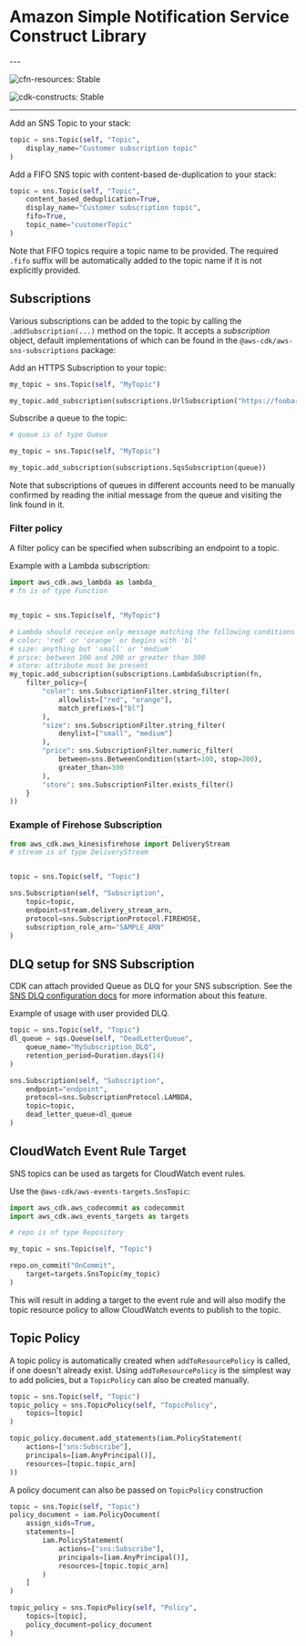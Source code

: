 # Amazon Simple Notification Service Construct Library

<!--BEGIN STABILITY BANNER-->---


![cfn-resources: Stable](https://img.shields.io/badge/cfn--resources-stable-success.svg?style=for-the-badge)

![cdk-constructs: Stable](https://img.shields.io/badge/cdk--constructs-stable-success.svg?style=for-the-badge)

---
<!--END STABILITY BANNER-->

Add an SNS Topic to your stack:

```python
topic = sns.Topic(self, "Topic",
    display_name="Customer subscription topic"
)
```

Add a FIFO SNS topic with content-based de-duplication to your stack:

```python
topic = sns.Topic(self, "Topic",
    content_based_deduplication=True,
    display_name="Customer subscription topic",
    fifo=True,
    topic_name="customerTopic"
)
```

Note that FIFO topics require a topic name to be provided. The required `.fifo` suffix will be automatically added to the topic name if it is not explicitly provided.

## Subscriptions

Various subscriptions can be added to the topic by calling the
`.addSubscription(...)` method on the topic. It accepts a *subscription* object,
default implementations of which can be found in the
`@aws-cdk/aws-sns-subscriptions` package:

Add an HTTPS Subscription to your topic:

```python
my_topic = sns.Topic(self, "MyTopic")

my_topic.add_subscription(subscriptions.UrlSubscription("https://foobar.com/"))
```

Subscribe a queue to the topic:

```python
# queue is of type Queue

my_topic = sns.Topic(self, "MyTopic")

my_topic.add_subscription(subscriptions.SqsSubscription(queue))
```

Note that subscriptions of queues in different accounts need to be manually confirmed by
reading the initial message from the queue and visiting the link found in it.

### Filter policy

A filter policy can be specified when subscribing an endpoint to a topic.

Example with a Lambda subscription:

```python
import aws_cdk.aws_lambda as lambda_
# fn is of type Function


my_topic = sns.Topic(self, "MyTopic")

# Lambda should receive only message matching the following conditions on attributes:
# color: 'red' or 'orange' or begins with 'bl'
# size: anything but 'small' or 'medium'
# price: between 100 and 200 or greater than 300
# store: attribute must be present
my_topic.add_subscription(subscriptions.LambdaSubscription(fn,
    filter_policy={
        "color": sns.SubscriptionFilter.string_filter(
            allowlist=["red", "orange"],
            match_prefixes=["bl"]
        ),
        "size": sns.SubscriptionFilter.string_filter(
            denylist=["small", "medium"]
        ),
        "price": sns.SubscriptionFilter.numeric_filter(
            between=sns.BetweenCondition(start=100, stop=200),
            greater_than=300
        ),
        "store": sns.SubscriptionFilter.exists_filter()
    }
))
```

### Example of Firehose Subscription

```python
from aws_cdk.aws_kinesisfirehose import DeliveryStream
# stream is of type DeliveryStream


topic = sns.Topic(self, "Topic")

sns.Subscription(self, "Subscription",
    topic=topic,
    endpoint=stream.delivery_stream_arn,
    protocol=sns.SubscriptionProtocol.FIREHOSE,
    subscription_role_arn="SAMPLE_ARN"
)
```

## DLQ setup for SNS Subscription

CDK can attach provided Queue as DLQ for your SNS subscription.
See the [SNS DLQ configuration docs](https://docs.aws.amazon.com/sns/latest/dg/sns-configure-dead-letter-queue.html) for more information about this feature.

Example of usage with user provided DLQ.

```python
topic = sns.Topic(self, "Topic")
dl_queue = sqs.Queue(self, "DeadLetterQueue",
    queue_name="MySubscription_DLQ",
    retention_period=Duration.days(14)
)

sns.Subscription(self, "Subscription",
    endpoint="endpoint",
    protocol=sns.SubscriptionProtocol.LAMBDA,
    topic=topic,
    dead_letter_queue=dl_queue
)
```

## CloudWatch Event Rule Target

SNS topics can be used as targets for CloudWatch event rules.

Use the `@aws-cdk/aws-events-targets.SnsTopic`:

```python
import aws_cdk.aws_codecommit as codecommit
import aws_cdk.aws_events_targets as targets

# repo is of type Repository

my_topic = sns.Topic(self, "Topic")

repo.on_commit("OnCommit",
    target=targets.SnsTopic(my_topic)
)
```

This will result in adding a target to the event rule and will also modify the
topic resource policy to allow CloudWatch events to publish to the topic.

## Topic Policy

A topic policy is automatically created when `addToResourcePolicy` is called, if
one doesn't already exist. Using `addToResourcePolicy` is the simplest way to
add policies, but a `TopicPolicy` can also be created manually.

```python
topic = sns.Topic(self, "Topic")
topic_policy = sns.TopicPolicy(self, "TopicPolicy",
    topics=[topic]
)

topic_policy.document.add_statements(iam.PolicyStatement(
    actions=["sns:Subscribe"],
    principals=[iam.AnyPrincipal()],
    resources=[topic.topic_arn]
))
```

A policy document can also be passed on `TopicPolicy` construction

```python
topic = sns.Topic(self, "Topic")
policy_document = iam.PolicyDocument(
    assign_sids=True,
    statements=[
        iam.PolicyStatement(
            actions=["sns:Subscribe"],
            principals=[iam.AnyPrincipal()],
            resources=[topic.topic_arn]
        )
    ]
)

topic_policy = sns.TopicPolicy(self, "Policy",
    topics=[topic],
    policy_document=policy_document
)
```
